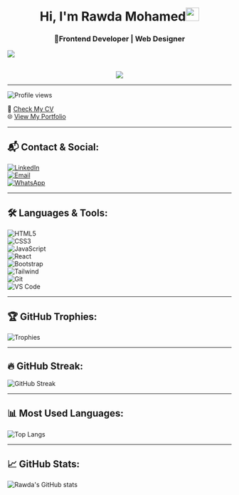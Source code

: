 <h1 align="center">Hi, I'm Rawda Mohamed<img width="30px" src="https://raw.githubusercontent.com/iampavangandhi/iampavangandhi/master/gifs/Hi.gif"></h1>


<h3 font-size="20" align="center">🌸Frontend Developer | Web Designer</h3>

<img src="https://user-images.githubusercontent.com/73097560/115834477-dbab4500-a447-11eb-908a-139a6edaec5c.gif"><br><br>
<p align="center">
  <a href="https://github.com/rawdamohamed2/readme-typing-svg">
    <img src="https://readme-typing-svg.herokuapp.com?font=Time+New+Roman&color=cyan&size=25&center=true&vCenter=true&width=600&height=100&lines=I+Build+Interactive+%26+Modern+Web+Experiences;Frontend+Developer;Computer+Science+Student;Always+Learning+New+Things">
  </a>
</p> 

---

![Profile views](https://komarev.com/ghpvc/?username=rawdamohamed2&color=brightgreen)

📄 [Check My CV](#)  
🌐 [View My Portfolio](#)  

---

## 📬 Contact & Social:
[![LinkedIn](https://img.icons8.com/color/48/linkedin.png)](https://linkedin.com/in/your-link)  
[![Email](https://img.icons8.com/color/48/gmail.png)](mailto:your-email@gmail.com)  
[![WhatsApp](https://img.icons8.com/color/48/whatsapp.png)](#)  

---

## 🛠️ Languages & Tools:
![HTML5](https://img.icons8.com/color/48/html-5.png)  
![CSS3](https://img.icons8.com/color/48/css3.png)  
![JavaScript](https://img.icons8.com/color/48/javascript.png)  
![React](https://img.icons8.com/color/48/react-native.png)  
![Bootstrap](https://img.icons8.com/color/48/bootstrap.png)  
![Tailwind](https://img.icons8.com/color/48/tailwindcss.png)  
![Git](https://img.icons8.com/color/48/git.png)  
![VS Code](https://img.icons8.com/color/48/visual-studio-code-2019.png)  

---

## 🏆 GitHub Trophies:
![Trophies](https://github-profile-trophy.vercel.app/?username=rawdamohamed2&theme=algolia&margin-w=15&margin-h=15&no-bg=true&no-frame=true)

---

## 🔥 GitHub Streak:
![GitHub Streak](https://github-readme-streak-stats.herokuapp.com/?user=rawdamohamed2&theme=tokyonight)

---

## 📊 Most Used Languages:
![Top Langs](https://github-readme-stats.vercel.app/api/top-langs/?username=rawdamohamed2&layout=compact&theme=tokyonight)

---

## 📈 GitHub Stats:
![Rawda's GitHub stats](https://github-readme-stats.vercel.app/api?username=rawdamohamed2&show_icons=true&theme=tokyonight)

